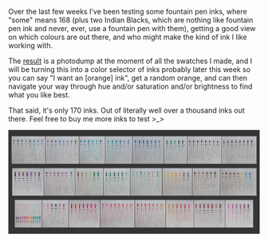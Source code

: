 Over the last few weeks I've been testing some fountain pen inks, where "some" means 168 (plus two Indian Blacks, which are nothing like fountain pen ink and never, ever, use a fountain pen with them), getting a good view on which colours are out there, and who might make the kind of ink I like working with.

The [result](http://pomax.nihongoresources.com/pages/inks) is a photodump at the moment of all the swatches I made, and I will be turning this into a color selector of inks probably later this week so you can say "I want an [orange] ink", get a random orange, and can then navigate your way through hue and/or saturation and/or brightness to find what you like best.

That said, it's only 170 inks. Out of literally well over a thousand inks out there. Feel free to buy me more inks to test >_>

<img src="/images/inksamples170.jpg" class="border">